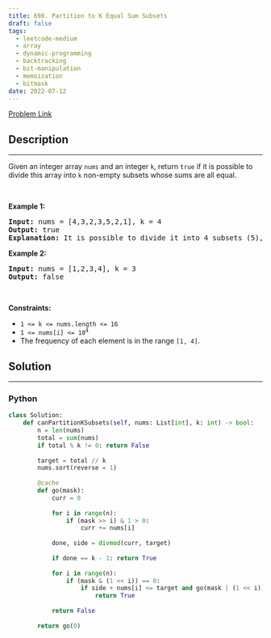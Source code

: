 ```yaml
---
title: 698. Partition to K Equal Sum Subsets
draft: false
tags: 
  - leetcode-medium
  - array
  - dynamic-programming
  - backtracking
  - bit-manipulation
  - memoization
  - bitmask
date: 2022-07-12
---
```


[Problem Link](https://leetcode.com/problems/partition-to-k-equal-sum-subsets/)

## Description

---
<p>Given an integer array <code>nums</code> and an integer <code>k</code>, return <code>true</code> if it is possible to divide this array into <code>k</code> non-empty subsets whose sums are all equal.</p>

<p>&nbsp;</p>
<p><strong class="example">Example 1:</strong></p>

<pre>
<strong>Input:</strong> nums = [4,3,2,3,5,2,1], k = 4
<strong>Output:</strong> true
<strong>Explanation:</strong> It is possible to divide it into 4 subsets (5), (1, 4), (2,3), (2,3) with equal sums.
</pre>

<p><strong class="example">Example 2:</strong></p>

<pre>
<strong>Input:</strong> nums = [1,2,3,4], k = 3
<strong>Output:</strong> false
</pre>

<p>&nbsp;</p>
<p><strong>Constraints:</strong></p>

<ul>
	<li><code>1 &lt;= k &lt;= nums.length &lt;= 16</code></li>
	<li><code>1 &lt;= nums[i] &lt;= 10<sup>4</sup></code></li>
	<li>The frequency of each element is in the range <code>[1, 4]</code>.</li>
</ul>


## Solution

---
### Python
``` py title='partition-to-k-equal-sum-subsets'
class Solution:
    def canPartitionKSubsets(self, nums: List[int], k: int) -> bool:
        n = len(nums)
        total = sum(nums)
        if total % k != 0: return False
        
        target = total // k
        nums.sort(reverse = 1)
        
        @cache
        def go(mask):
            curr = 0
            
            for i in range(n):
                if (mask >> i) & 1 > 0:
                    curr += nums[i]
            
            done, side = divmod(curr, target)
            
            if done == k - 1: return True
            
            for i in range(n):
                if (mask & (1 << i)) == 0:
                    if side + nums[i] <= target and go(mask | (1 << i)):
                        return True
            
            return False
        
        return go(0)
```

